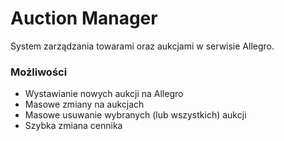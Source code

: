 # Auction Manager
System zarządzania towarami oraz aukcjami w serwisie Allegro.

### Możliwości
 * Wystawianie nowych aukcji na Allegro
 * Masowe zmiany na aukcjach
 * Masowe usuwanie wybranych (lub wszystkich) aukcji
 * Szybka zmiana cennika